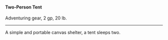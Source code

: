 #### Two-Person Tent

Adventuring gear, 2 gp, 20 lb.

---

A simple and portable canvas shelter, a tent sleeps two.
